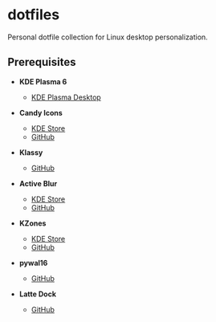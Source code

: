 # dotfiles

Personal dotfile collection for Linux desktop personalization.

## Prerequisites

- **KDE Plasma 6**
  - [KDE Plasma Desktop](https://kde.org/de/plasma-desktop/)

- **Candy Icons**
  - [KDE Store](https://store.kde.org/p/1305251/)
  - [GitHub](https://github.com/EliverLara/candy-icons)

- **Klassy**
  - [GitHub](https://github.com/paulmcauley/klassy)

- **Active Blur**
  - [KDE Store](https://store.kde.org/p/2134907)
  - [GitHub](https://github.com/bouteillerAlan/blurredwallpaper)

- **KZones**
  - [KDE Store](https://store.kde.org/p/1909220)
  - [GitHub](https://github.com/gerritdevriese/kzones)

- **pywal16**
  - [GitHub](https://github.com/eylles/pywal16)

- **Latte Dock**
  - [GitHub](https://github.com/KDE/latte-dock)
